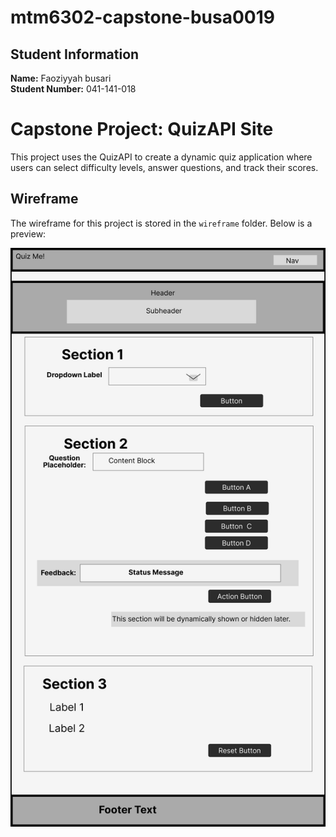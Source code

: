 # mtm6302-capstone-busa0019


## Student Information
**Name:** Faoziyyah busari  
**Student Number:** 041-141-018 

 # Capstone Project: QuizAPI  Site
 This project uses the QuizAPI to create a dynamic quiz application where users can select difficulty levels, answer questions, and track their scores.

## Wireframe
The wireframe for this project is stored in the `wireframe` folder. Below is a preview:

![Wireframe](./wireframe/low-fi-wireframe.jpg)